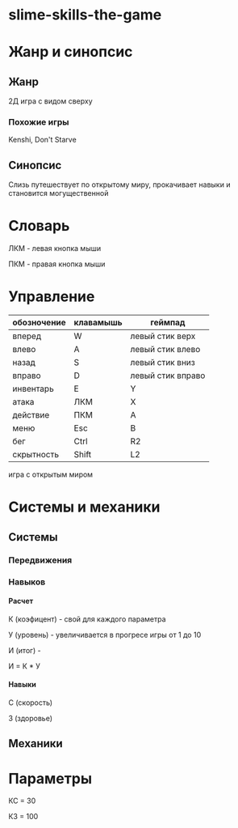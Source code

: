 # slime-skills-the-game

# Жанр и синопсис
## Жанр

2Д игра с видом сверху

### Похожие игры

Kenshi, Don't Starve

## Синопсис

Слизь путешествует по открытому миру, прокачивает навыки и становится могущественной

# Словарь

ЛКМ - левая кнопка мыши

ПКМ - правая кнопка мыши

# Управление

| обозночение | клавамышь | геймпад |
| --- | --- | --- |
| вперед | W | левый стик верх |
| влево | A | левый стик влево |
| назад | S | левый стик вниз |
| вправо | D | левый стик вправо |
| инвентарь | E | Y |
| атака | ЛКМ | X |
| действие | ПКМ | A |
| меню | Esc | B |
| бег | Ctrl | R2 |
| скрытность | Shift | L2 |

игра с открытым миром

# Системы и механики

## Системы

### Передвижения

### Навыков

#### Расчет

К (коэфицент) - свой для каждого параметра

У (уровень) - увеличивается в прогресе игры от 1 до 10

И (итог) - 

И = К * У

#### Навыки

С (скорость)

З (здоровье)

## Механики

# Параметры

КС = 30

КЗ = 100
